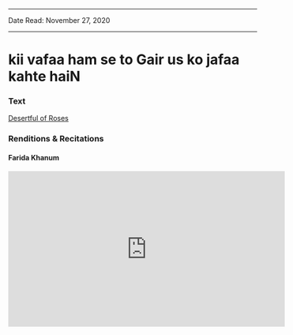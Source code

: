 ***
Date Read: November 27, 2020
***

# kii vafaa ham se to Gair us ko jafaa kahte haiN

### Text
[Desertful of Roses](http://www.columbia.edu/itc/mealac/pritchett/00ghalib/086/index_086.html)

### Renditions & Recitations

#### Farida Khanum

<iframe width="560" height="315" src="https://www.youtube.com/embed/ZrM23PZGym4" title="YouTube video player" frameborder="0" allow="accelerometer; autoplay; clipboard-write; encrypted-media; gyroscope; picture-in-picture" allowfullscreen></iframe>

